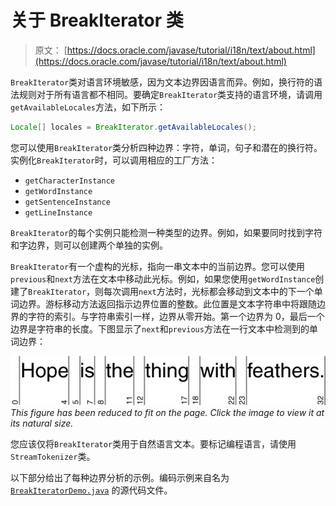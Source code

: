 # 关于 BreakIterator 类

> 原文： [https://docs.oracle.com/javase/tutorial/i18n/text/about.html](https://docs.oracle.com/javase/tutorial/i18n/text/about.html)

`BreakIterator`类对语言环境敏感，因为文本边界因语言而异。例如，换行符的语法规则对于所有语言都不相同。要确定`BreakIterator`类支持的语言环境，请调用`getAvailableLocales`方法，如下所示：

```java
Locale[] locales = BreakIterator.getAvailableLocales();

```

您可以使用`BreakIterator`类分析四种边界：字符，单词，句子和潜在的换行符。实例化`BreakIterator`时，可以调用相应的工厂方法：

*   `getCharacterInstance`
*   `getWordInstance`
*   `getSentenceInstance`
*   `getLineInstance`

`BreakIterator`的每个实例只能检测一种类型的边界。例如，如果要同时找到字符和字边界，则可以创建两个单独的实例。

`BreakIterator`有一个虚构的光标，指向一串文本中的当前边界。您可以使用`previous`和`next`方法在文本中移动此光标。例如，如果您使用`getWordInstance`创建了`BreakIterator`，则每次调用`next`方法时，光标都会移动到文本中的下一个单词边界。游标移动方法返回指示边界位置的整数。此位置是文本字符串中将跟随边界的字符的索引。与字符串索引一样，边界从零开始。第一个边界为 0，最后一个边界是字符串的长度。下图显示了`next`和`previous`方法在一行文本中检测到的单词边界：

[![The text 'Hope is the thing with feathers', with the boundaries indicated.](img/91bfcce1f285d04f123833e2b7593d19.jpg)](https://docs.oracle.com/javase/tutorial/figures/i18n/i18n-4.gif)
_This figure has been reduced to fit on the page.
Click the image to view it at its natural size._

您应该仅将`BreakIterator`类用于自然语言文本。要标记编程语言，请使用`StreamTokenizer`类。

以下部分给出了每种边界分析的示例。编码示例来自名为 [`BreakIteratorDemo.java`](examples/BreakIteratorDemo.java) 的源代码文件。